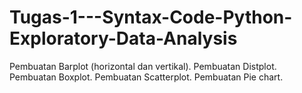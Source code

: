 # Tugas-1---Syntax-Code-Python-Exploratory-Data-Analysis
Pembuatan Barplot (horizontal dan vertikal). Pembuatan Distplot. Pembuatan Boxplot. Pembuatan Scatterplot. Pembuatan Pie chart.
